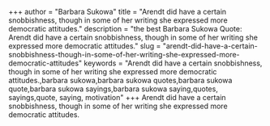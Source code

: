 +++
author = "Barbara Sukowa"
title = "Arendt did have a certain snobbishness, though in some of her writing she expressed more democratic attitudes."
description = "the best Barbara Sukowa Quote: Arendt did have a certain snobbishness, though in some of her writing she expressed more democratic attitudes."
slug = "arendt-did-have-a-certain-snobbishness-though-in-some-of-her-writing-she-expressed-more-democratic-attitudes"
keywords = "Arendt did have a certain snobbishness, though in some of her writing she expressed more democratic attitudes.,barbara sukowa,barbara sukowa quotes,barbara sukowa quote,barbara sukowa sayings,barbara sukowa saying,quotes, sayings,quote, saying, motivation"
+++
Arendt did have a certain snobbishness, though in some of her writing she expressed more democratic attitudes.
